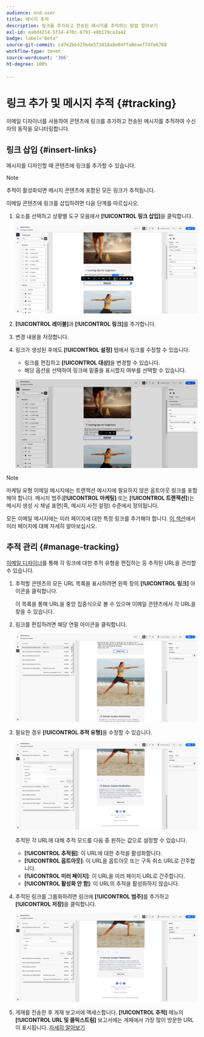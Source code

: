 ```yaml
---
audience: end-user
title: 메시지 추적
description: 링크를 추가하고 전송된 메시지를 추적하는 방법 알아보기
exl-id: ea0d4214-5f14-470c-8791-e8b179ca3a42
badge: label="Beta"
source-git-commit: cd7e2bb325b4e571018a8e04ffa0eaef74fe6768
workflow-type: tm+mt
source-wordcount: '366'
ht-degree: 100%

---
```


# 링크 추가 및 메시지 추적 {#tracking}

이메일 디자이너를 사용하여 콘텐츠에 링크를 추가하고 전송된 메시지를 추적하여 수신자의 동작을 모니터링합니다.

## 링크 삽입 {#insert-links}

메시지를 디자인할 때 콘텐츠에 링크를 추가할 수 있습니다.

>[!NOTE]
>
>추적이 활성화되면 메시지 콘텐츠에 포함된 모든 링크가 추적됩니다.

이메일 콘텐츠에 링크를 삽입하려면 다음 단계를 따르십시오.

1. 요소를 선택하고 상황별 도구 모음에서 **[!UICONTROL 링크 삽입]**&#x200B;을 클릭합니다.

   ![](assets/message-tracking-insert-link.png)

1. **[!UICONTROL 레이블]**&#x200B;과 **[!UICONTROL 링크]**&#x200B;를 추가합니다.

1. 변경 내용을 저장합니다.

1. 링크가 생성된 후에도 **[!UICONTROL 설정]** 탭에서 링크를 수정할 수 있습니다.

   * 링크를 편집하고 **[!UICONTROL 대상]**&#x200B;을 변경할 수 있습니다.
   * 해당 옵션을 선택하여 링크에 밑줄을 표시할지 여부를 선택할 수 있습니다.

   ![](assets/message-tracking-link-settings.png)

>[!NOTE]
>
>마케팅 유형 이메일 메시지에는 트랜잭션 메시지에 필요하지 않은 옵트아웃 링크를 포함해야 합니다. 메시지 범주(**[!UICONTROL 마케팅]** 또는 **[!UICONTROL 트랜잭션]**)는 메시지 생성 시 채널 표면(즉, 메시지 사전 설정) 수준에서 정의됩니다.

모든 이메일 메시지에는 미러 페이지에 대한 특정 링크를 추가해야 합니다. [이 섹션](mirror-page.md)에서 미러 페이지에 대해 자세히 알아보십시오.

## 추적 관리 {#manage-tracking}

[이메일 디자이너](create-email-content.md)를 통해 각 링크에 대한 추적 유형을 편집하는 등 추적된 URL을 관리할 수 있습니다.

1. 추적할 콘텐츠의 모든 URL 목록을 표시하려면 왼쪽 창의 **[!UICONTROL 링크]** 아이콘을 클릭합니다.

   이 목록을 통해 URL을 중앙 집중식으로 볼 수 있으며 이메일 콘텐츠에서 각 URL을 찾을 수 있습니다.

1. 링크를 편집하려면 해당 연필 아이콘을 클릭합니다.

   ![](assets/message-tracking-edit-links.png)

1. 필요한 경우 **[!UICONTROL 추적 유형]**&#x200B;을 수정할 수 있습니다.

   ![](assets/message-tracking-edit-a-link.png)

   추적된 각 URL에 대해 추적 모드를 다음 중 원하는 값으로 설정할 수 있습니다.

   * **[!UICONTROL 추적됨]**: 이 URL에 대한 추적을 활성화합니다.
   * **[!UICONTROL 옵트아웃]**: 이 URL을 옵트아웃 또는 구독 취소 URL로 간주합니다.
   * **[!UICONTROL 미러 페이지]**: 이 URL을 미러 페이지 URL로 간주합니다.
   * **[!UICONTROL 활성화 안 함]**: 이 URL의 추적을 활성화하지 않습니다. <!--This information is saved: if the URL appears again in a future message, its tracking is automatically deactivated.-->

1. 추적된 링크를 그룹화하려면 링크에 **[!UICONTROL 범주]**&#x200B;를 추가하고 **[!UICONTROL 저장]**&#x200B;을 클릭합니다.

   ![](assets/message-tracking-edit-a-link_2.png)

1. 게재를 전송한 후 게재 보고서에 액세스합니다. **[!UICONTROL 추적]** 메뉴의 **[!UICONTROL URL 및 클릭스트림]** 보고서에는 게재에서 가장 많이 방문한 URL이 표시됩니다. [자세히 알아보기](../reporting/gs-reports.md)
